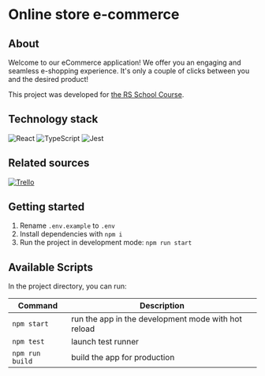 # Online store e-commerce
## About

Welcome to our eCommerce application! 
We offer you an engaging and seamless e-shopping experience. It's only a couple of clicks between you and the desired product!

This project was developed for [the RS School Course](https://github.com/rolling-scopes-school/tasks/tree/master/tasks/eCommerce-Application). 

## Technology stack
![React](https://img.shields.io/badge/react-%2320232a.svg?logo=react&logoColor=%2361dafb&style=for-the-badge)
![TypeScript](https://img.shields.io/badge/typescript-%23007acc.svg?logo=typescript&logoColor=white&style=for-the-badge)
![Jest](https://img.shields.io/badge/jest-%231BC115.svg?logo=jest&logoColor=white&style=for-the-badge)

## Related sources
[![Trello](https://img.shields.io/badge/Trello-%23026AA7.svg?style=for-the-badge&logo=Trello&logoColor=white)](https://trello.com/b/04ygXIXp/e-commerce)

## Getting started
1. Rename `.env.example` to `.env`
2. Install dependencies with `npm i` 
3. Run the project in development mode: `npm run start`

## Available Scripts

In the project directory, you can run:

| **Command**   | **Description**                                             |
|---------------|-------------------------------------------------------------|
| `npm start`     | run the app in the development mode with hot reload         |
| `npm test`      | launch test runner                                          |
| `npm run build` | build the app for production                                |

